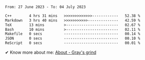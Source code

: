 <!--START_SECTION:waka-->

```txt
From: 27 June 2023 - To: 04 July 2023

C++        4 hrs 31 mins   >>>>>>>>>>>>>------------   52.38 %
Markdown   3 hrs 40 mins   >>>>>>>>>>>--------------   42.59 %
TeX        13 mins         >------------------------   02.67 %
Bash       10 mins         >------------------------   02.11 %
Makefile   0 secs          -------------------------   00.14 %
JSON       0 secs          -------------------------   00.10 %
ReScript   0 secs          -------------------------   00.01 %
```

<!--END_SECTION:waka-->

<!-- [![grayxu's github stats](https://github-readme-stats.vercel.app/api?username=grayxu&count_private=true&show_icons=true)](https://github.com/grayxu) -->

✔ Know more about me: [About - Gray's grind](https://www.grayxu.cn/)
